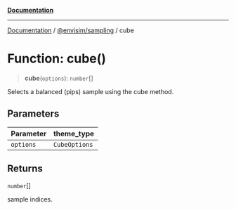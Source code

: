[**Documentation**](../../../README.md)

---

[Documentation](../../../README.md) / [@envisim/sampling](../README.md) / cube

# Function: cube()

> **cube**(`options`): `number`[]

Selects a balanced (pips) sample using the cube method.

## Parameters

| Parameter | theme_type    |
| --------- | ------------- |
| `options` | `CubeOptions` |

## Returns

`number`[]

sample indices.
